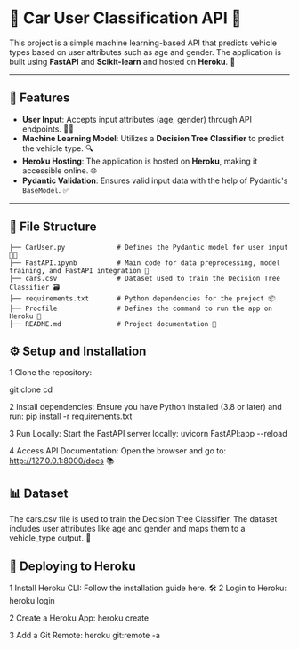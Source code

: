 # 🚗 Car User Classification API 🚙

This project is a simple machine learning-based API that predicts vehicle types based on user attributes such as age and gender. The application is built using **FastAPI** and **Scikit-learn** and hosted on **Heroku**. 🚀

---

## 🔧 Features

- **User Input**: Accepts input attributes (age, gender) through API endpoints. 🧑‍💻
- **Machine Learning Model**: Utilizes a **Decision Tree Classifier** to predict the vehicle type. 🔍
- **Heroku Hosting**: The application is hosted on **Heroku**, making it accessible online. 🌐
- **Pydantic Validation**: Ensures valid input data with the help of Pydantic's `BaseModel`. ✅

---

## 📁 File Structure

```plaintext
├── CarUser.py             # Defines the Pydantic model for user input 🧑‍💻
├── FastAPI.ipynb          # Main code for data preprocessing, model training, and FastAPI integration 📓
├── cars.csv               # Dataset used to train the Decision Tree Classifier 🗃️
├── requirements.txt       # Python dependencies for the project 📦
├── Procfile               # Defines the command to run the app on Heroku 📄
├── README.md              # Project documentation 📜

```

## ⚙️ Setup and Installation
1 Clone the repository:

git clone <repository-url>
cd <repository-folder>

2 Install dependencies: Ensure you have Python installed (3.8 or later) and run:
pip install -r requirements.txt

3 Run Locally: Start the FastAPI server locally:
uvicorn FastAPI:app --reload

4 Access API Documentation: Open the browser and go to:
http://127.0.0.1:8000/docs 📚

## 📊 Dataset
The cars.csv file is used to train the Decision Tree Classifier. The dataset includes user attributes like age and gender and maps them to a vehicle_type output. 🚗

## 🚀 Deploying to Heroku
1 Install Heroku CLI: Follow the installation guide here. 🛠️
2 Login to Heroku:
heroku login

2 Create a Heroku App:
heroku create <app-name>

3 Add a Git Remote:
heroku git:remote -a <app-name>






